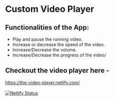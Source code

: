 # Custom Video Player 

## Functionalities of the App:

- Play and pause the running video.
- Increase or decrease the speed of the video.
- Increase/Decrease the volume.
- Increase/Decrease the progress of the video/

## Checkout the video player here -
https://the-video-player.netlify.com/
<br><br>
[![Netlify Status](https://api.netlify.com/api/v1/badges/82fb6d53-46b3-408d-b789-6798cdc67729/deploy-status)](https://app.netlify.com/sites/the-video-player/deploys)
